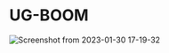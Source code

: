 # UG-BOOM

![Screenshot from 2023-01-30 17-19-32](https://user-images.githubusercontent.com/36754778/215602870-49415ebc-2af0-4260-822a-806b603ffdfe.png)
